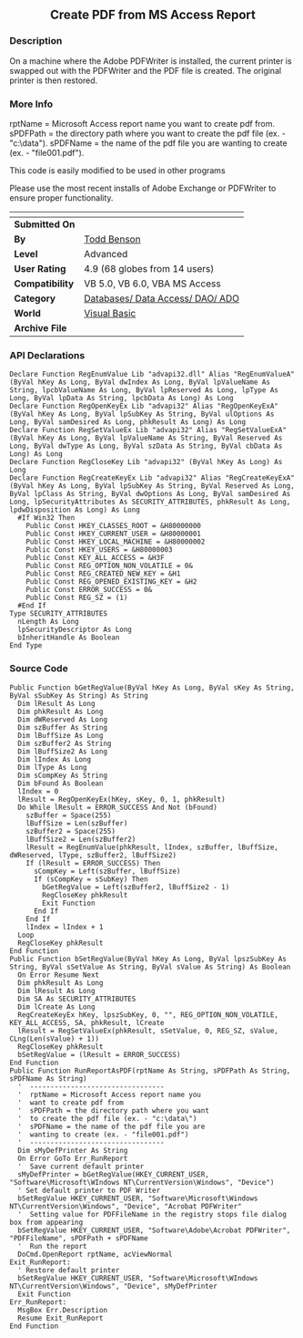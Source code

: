 ﻿<div align="center">

## Create PDF from MS Access Report


</div>

### Description

On a machine where the Adobe PDFWriter is installed, the current printer is swapped out with the PDFWriter and the PDF file is created. The original printer is then restored.
 
### More Info
 
rptName = Microsoft Access report name you want to create pdf from. sPDFPath = the directory path where you want to create the pdf file (ex. - "c:\data\"). sPDFName = the name of the pdf file you are wanting to create (ex. - "file001.pdf").

This code is easily modified to be used in other programs

Please use the most recent installs of Adobe Exchange or PDFWriter to ensure proper functionality.


<span>             |<span>
---                |---
**Submitted On**   |
**By**             |[Todd Benson](https://github.com/Planet-Source-Code/PSCIndex/blob/master/ByAuthor/todd-benson.md)
**Level**          |Advanced
**User Rating**    |4.9 (68 globes from 14 users)
**Compatibility**  |VB 5\.0, VB 6\.0, VBA MS Access
**Category**       |[Databases/ Data Access/ DAO/ ADO](https://github.com/Planet-Source-Code/PSCIndex/blob/master/ByCategory/databases-data-access-dao-ado__1-6.md)
**World**          |[Visual Basic](https://github.com/Planet-Source-Code/PSCIndex/blob/master/ByWorld/visual-basic.md)
**Archive File**   |[](https://github.com/Planet-Source-Code/todd-benson-create-pdf-from-ms-access-report__1-35321/archive/master.zip)

### API Declarations

```
Declare Function RegEnumValue Lib "advapi32.dll" Alias "RegEnumValueA" (ByVal hKey As Long, ByVal dwIndex As Long, ByVal lpValueName As String, lpcbValueName As Long, ByVal lpReserved As Long, lpType As Long, ByVal lpData As String, lpcbData As Long) As Long
Declare Function RegOpenKeyEx Lib "advapi32" Alias "RegOpenKeyExA" (ByVal hKey As Long, ByVal lpSubKey As String, ByVal ulOptions As Long, ByVal samDesired As Long, phkResult As Long) As Long
Declare Function RegSetValueEx Lib "advapi32" Alias "RegSetValueExA" (ByVal hKey As Long, ByVal lpValueName As String, ByVal Reserved As Long, ByVal dwType As Long, ByVal szData As String, ByVal cbData As Long) As Long
Declare Function RegCloseKey Lib "advapi32" (ByVal hKey As Long) As Long
Declare Function RegCreateKeyEx Lib "advapi32" Alias "RegCreateKeyExA" (ByVal hKey As Long, ByVal lpSubKey As String, ByVal Reserved As Long, ByVal lpClass As String, ByVal dwOptions As Long, ByVal samDesired As Long, lpSecurityAttributes As SECURITY_ATTRIBUTES, phkResult As Long, lpdwDisposition As Long) As Long
  #If Win32 Then
    Public Const HKEY_CLASSES_ROOT = &H80000000
    Public Const HKEY_CURRENT_USER = &H80000001
    Public Const HKEY_LOCAL_MACHINE = &H80000002
    Public Const HKEY_USERS = &H80000003
    Public Const KEY_ALL_ACCESS = &H3F
    Public Const REG_OPTION_NON_VOLATILE = 0&
    Public Const REG_CREATED_NEW_KEY = &H1
    Public Const REG_OPENED_EXISTING_KEY = &H2
    Public Const ERROR_SUCCESS = 0&
    Public Const REG_SZ = (1)
  #End If
Type SECURITY_ATTRIBUTES
  nLength As Long
  lpSecurityDescriptor As Long
  bInheritHandle As Boolean
End Type
```


### Source Code

```
Public Function bGetRegValue(ByVal hKey As Long, ByVal sKey As String, ByVal sSubKey As String) As String
  Dim lResult As Long
  Dim phkResult As Long
  Dim dWReserved As Long
  Dim szBuffer As String
  Dim lBuffSize As Long
  Dim szBuffer2 As String
  Dim lBuffSize2 As Long
  Dim lIndex As Long
  Dim lType As Long
  Dim sCompKey As String
  Dim bFound As Boolean
  lIndex = 0
  lResult = RegOpenKeyEx(hKey, sKey, 0, 1, phkResult)
  Do While lResult = ERROR_SUCCESS And Not (bFound)
    szBuffer = Space(255)
    lBuffSize = Len(szBuffer)
    szBuffer2 = Space(255)
    lBuffSize2 = Len(szBuffer2)
    lResult = RegEnumValue(phkResult, lIndex, szBuffer, lBuffSize, dWReserved, lType, szBuffer2, lBuffSize2)
    If (lResult = ERROR_SUCCESS) Then
      sCompKey = Left(szBuffer, lBuffSize)
      If (sCompKey = sSubKey) Then
        bGetRegValue = Left(szBuffer2, lBuffSize2 - 1)
        RegCloseKey phkResult
        Exit Function
      End If
    End If
    lIndex = lIndex + 1
  Loop
  RegCloseKey phkResult
End Function
Public Function bSetRegValue(ByVal hKey As Long, ByVal lpszSubKey As String, ByVal sSetValue As String, ByVal sValue As String) As Boolean
  On Error Resume Next
  Dim phkResult As Long
  Dim lResult As Long
  Dim SA As SECURITY_ATTRIBUTES
  Dim lCreate As Long
  RegCreateKeyEx hKey, lpszSubKey, 0, "", REG_OPTION_NON_VOLATILE, KEY_ALL_ACCESS, SA, phkResult, lCreate
  lResult = RegSetValueEx(phkResult, sSetValue, 0, REG_SZ, sValue, CLng(Len(sValue) + 1))
  RegCloseKey phkResult
  bSetRegValue = (lResult = ERROR_SUCCESS)
End Function
Public Function RunReportAsPDF(rptName As String, sPDFPath As String, sPDFName As String)
  '  ---------------------------------
  '  rptName = Microsoft Access report name you
  '  want to create pdf from
  '  sPDFPath = the directory path where you want
  '  to create the pdf file (ex. - "c:\data\")
  '  sPDFName = the name of the pdf file you are
  '  wanting to create (ex. - "file001.pdf")
  '  ---------------------------------
  Dim sMyDefPrinter As String
  On Error GoTo Err_RunReport
  '  Save current default printer
  sMyDefPrinter = bGetRegValue(HKEY_CURRENT_USER, "Software\Microsoft\WIndows NT\CurrentVersion\Windows", "Device")
  ' Set default printer to PDF Writer
  bSetRegValue HKEY_CURRENT_USER, "Software\Microsoft\Windows NT\CurrentVersion\Windows", "Device", "Acrobat PDFWriter"
  '  Setting value for PDFFileName in the registry stops file dialog box from appearing
  bSetRegValue HKEY_CURRENT_USER, "Software\Adobe\Acrobat PDFWriter", "PDFFileName", sPDFPath + sPDFName
  '  Run the report
  DoCmd.OpenReport rptName, acViewNormal
Exit_RunReport:
  ' Restore default printer
  bSetRegValue HKEY_CURRENT_USER, "Software\Microsoft\WIndows NT\CurrentVersion\Windows", "Device", sMyDefPrinter
  Exit Function
Err_RunReport:
  MsgBox Err.Description
  Resume Exit_RunReport
End Function
```

